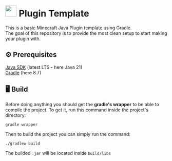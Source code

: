 # <img src="https://cdn.icon-icons.com/icons2/159/PNG/96/java_22523.png" width="35px" /> Plugin Template
This is a basic Minecraft Java Plugin template using Gradle.  
The goal of this repository is to provide the most clean setup to start making your plugin with.

⚙️ Prerequisites
----------------
[Java SDK](https://adoptium.net/temurin/releases/) (latest LTS - here Java 21)  
[Gradle](https://gradle.org/install/) (here 8.7)

🖥️ Build
--------
Before doing anything you should get the **gradle's wrapper** to be able to compile the project. To get it, run this command inside the project's directory:
```shell
gradle wrapper
```

Then to build the project you can simply run the command:
```shell
./gradlew build
```

The builded `.jar` will be located inside `build/libs`